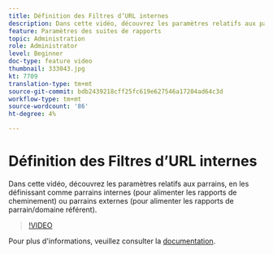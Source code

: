 ```yaml
---
title: Définition des Filtres d’URL internes
description: Dans cette vidéo, découvrez les paramètres relatifs aux parrains, en les définissant comme parrains internes (pour alimenter les rapports de cheminement) ou parrains externes (pour alimenter les rapports de parrain/domaine référent).
feature: Paramètres des suites de rapports
topic: Administration
role: Administrator
level: Beginner
doc-type: feature video
thumbnail: 333043.jpg
kt: 7709
translation-type: tm+mt
source-git-commit: bdb2439218cff25fc619e627546a17204ad64c3d
workflow-type: tm+mt
source-wordcount: '86'
ht-degree: 4%

---
```



# Définition des Filtres d’URL internes

Dans cette vidéo, découvrez les paramètres relatifs aux parrains, en les définissant comme parrains internes (pour alimenter les rapports de cheminement) ou parrains externes (pour alimenter les rapports de parrain/domaine référent).

>[!VIDEO](https://video.tv.adobe.com/v/333043/?quality=12&learn=on)

Pour plus d&#39;informations, veuillez consulter la [documentation](https://experienceleague.adobe.com/docs/analytics/admin/admin-tools/internal-url-filter-admin.html).
